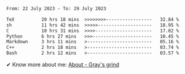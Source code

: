 <!--START_SECTION:waka-->

```txt
From: 22 July 2023 - To: 29 July 2023

TeX          20 hrs 18 mins  >>>>>>>>-----------------   32.84 %
sh           11 hrs 42 mins  >>>>>--------------------   18.95 %
C            10 hrs 31 mins  >>>>---------------------   17.02 %
Python       6 hrs 27 mins   >>>----------------------   10.45 %
Markdown     3 hrs 11 mins   >------------------------   05.16 %
C++          2 hrs 18 mins   >------------------------   03.74 %
Bash         2 hrs 12 mins   >------------------------   03.57 %
```

<!--END_SECTION:waka-->

<!-- [![grayxu's github stats](https://github-readme-stats.vercel.app/api?username=grayxu&count_private=true&show_icons=true)](https://github.com/grayxu) -->

✔ Know more about me: [About - Gray's grind](https://www.grayxu.cn/)
